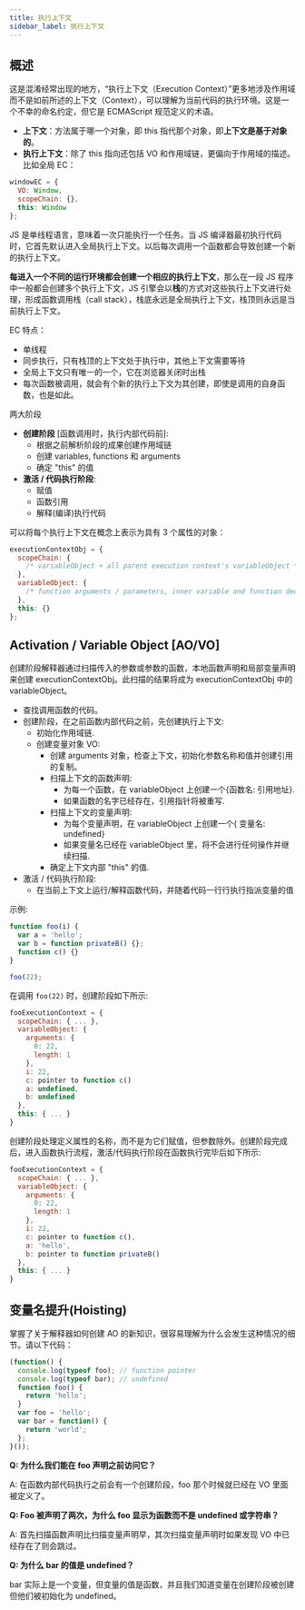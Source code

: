 ```yaml
---
title: 执行上下文
sidebar_label: 执行上下文
---
```


## 概述

这是混淆经常出现的地方，“执行上下文（Execution Context）”更多地涉及作用域而不是如前所述的上下文（Context），可以理解为当前代码的执行环境。这是一个不幸的命名约定，但它是 ECMAScript 规范定义的术语。

- **上下文**：方法属于哪一个对象，即 this 指代那个对象，即**上下文是基于对象的**。
- **执行上下文**：除了 this 指向还包括 VO 和作用域链，更偏向于作用域的描述。比如全局 EC：

```js
windowEC = {
  VO: Window,
  scopeChain: {},
  this: Window
};
```

JS 是单线程语言，意味着一次只能执行一个任务。当 JS 编译器最初执行代码时，它首先默认进入全局执行上下文。以后每次调用一个函数都会导致创建一个新的执行上下文。

**每进入一个不同的运行环境都会创建一个相应的执行上下文**，那么在一段 JS 程序中一般都会创建多个执行上下文，JS 引擎会以**栈**的方式对这些执行上下文进行处理，形成函数调用栈（call stack），栈底永远是全局执行上下文，栈顶则永远是当前执行上下文。

EC 特点：

- 单线程
- 同步执行，只有栈顶的上下文处于执行中，其他上下文需要等待
- 全局上下文只有唯一的一个，它在浏览器关闭时出栈
- 每次函数被调用，就会有个新的执行上下文为其创建，即使是调用的自身函数，也是如此。

两大阶段

- **创建阶段** [函数调用时，执行内部代码前]:
  - 根据之前解析阶段的成果创建作用域链
  - 创建 variables, functions 和 arguments
  - 确定 "this" 的值
- **激活 / 代码执行阶段**:
  - 赋值
  - 函数引用
  - 解释(编译)执行代码

可以将每个执行上下文在概念上表示为具有 3 个属性的对象：

```js
executionContextObj = {
  scopeChain: {
    /* variableObject + all parent execution context's variableObject */
  },
  variableObject: {
    /* function arguments / parameters, inner variable and function declarations */
  },
  this: {}
};
```

## Activation / Variable Object [AO/VO]

创建阶段解释器通过扫描传入的参数或参数的函数，本地函数声明和局部变量声明来创建 executionContextObj。此扫描的结果将成为 executionContextObj 中的 variableObject。

- 查找调用函数的代码。
- 创建阶段，在之前函数内部代码之前，先创建执行上下文:
  - 初始化作用域链.
  - 创建变量对象 VO:
    - 创建 arguments 对象，检查上下文，初始化参数名称和值并创建引用的复制。
    - 扫描上下文的函数声明:
      - 为每一个函数，在 variableObject 上创建一个{函数名: 引用地址}.
      - 如果函数的名字已经存在，引用指针将被重写.
    - 扫描上下文的变量声明:
      - 为每个变量声明，在 variableObject 上创建一个{ 变量名: undefined}
      - 如果变量名已经在 variableObject 里，将不会进行任何操作并继续扫描.
    - 确定上下文内部 "this" 的值.
- 激活 / 代码执行阶段:
  - 在当前上下文上运行/解释函数代码，并随着代码一行行执行指派变量的值

示例:

```js
function foo(i) {
  var a = 'hello';
  var b = function privateB() {};
  function c() {}
}

foo(22);
```

在调用 `foo(22)` 时，创建阶段如下所示:

```js
fooExecutionContext = {
  scopeChain: { ... },
  variableObject: {
    arguments: {
      0: 22,
      length: 1
    },
    i: 22,
    c: pointer to function c()
    a: undefined,
    b: undefined
  },
  this: { ... }
}
```

创建阶段处理定义属性的名称，而不是为它们赋值，但参数除外。创建阶段完成后，进入函数执行流程，激活/代码执行阶段在函数执行完毕后如下所示:

```js
fooExecutionContext = {
  scopeChain: { ... },
  variableObject: {
    arguments: {
      0: 22,
      length: 1
    },
    i: 22,
    c: pointer to function c(),
    a: 'hello',
    b: pointer to function privateB()
  },
  this: { ... }
}
```

## 变量名提升(Hoisting)

掌握了关于解释器如何创建 AO 的新知识，很容易理解为什么会发生这种情况的细节。请以下代码：

```js
​(function() {
  console.log(typeof foo); // function pointer
  console.log(typeof bar); // undefined
  function foo() {
    return 'hello';
  }
  var foo = 'hello';
  var bar = function() {
    return 'world';
  };
}());​
```

**Q: 为什么我们能在 foo 声明之前访问它？**

A: 在函数内部代码执行之前会有一个创建阶段，foo 那个时候就已经在 VO 里面被定义了。

**Q: Foo 被声明了两次，为什么 foo 显示为函数而不是 undefined 或字符串？**

A: 首先扫描函数声明比扫描变量声明早，其次扫描变量声明时如果发现 VO 中已经存在了则会跳过。

**Q: 为什么 bar 的值是 undefined？**

bar 实际上是一个变量，但变量的值是函数，并且我们知道变量在创建阶段被创建但他们被初始化为 undefined。
